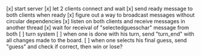 [x] start server
[x] let 2 clients connect and wait
[x] send ready message to both clients when ready
[x] figure out a way to broadcast messages without circular dependencies
[x] listen on both clients and receive messages in another thread
[x] wait for receival of "selectedguesschar" message from both
[ ] turn system
[ ] when one is done with his turn, send "turn_end" with all changes made to the board.
[ ] when one selects his final guess, send "guess" and check if correct, then win or lose?
